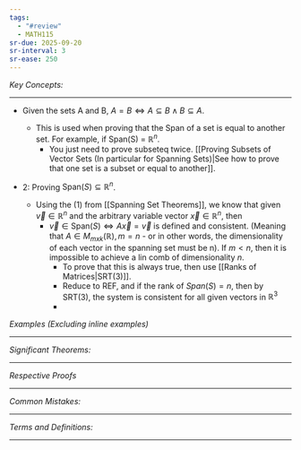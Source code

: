 ```yaml
---
tags:
  - "#review"
  - MATH115
sr-due: 2025-09-20
sr-interval: 3
sr-ease: 250
---
```

*Key Concepts:*
___

- Given the sets A and B, $A = B \iff A \subseteq B \land  B \subseteq A$. 
	- This is used when proving that the Span of a set is equal to another set. For example, if Span(S) = $\mathbb{R}^n$. 
		- You just need to prove subseteq twice. [[Proving Subsets of Vector Sets (In particular for Spanning Sets)|See how to prove that one set is a subset or equal to another]].

- 2: Proving $\mathrm{Span}(S)\subseteq \mathbb{R}^n$.
	- Using the (1) from [[Spanning Set Theorems]], we know that given $\vec{v}\in \mathbb{R}^n$ and the arbitrary variable vector $\vec{x} \in \mathbb{R}^n$, then 
		- $\vec{v} \in \mathrm{Span}(S) \iff A\vec{x} = \vec{v}$ is defined and consistent. (Meaning that $A\in M_{mxk}(\mathbb{R}), m = n$ - or in other words, the dimensionality of each vector in the spanning set must be n). If $m < n$, then it is impossible to achieve a lin comb of dimensionality $n$.
			- To prove that this is always true, then use [[Ranks of Matrices|SRT(3)]].
			- Reduce to REF, and if the rank of $Span(S) = n$, then by SRT(3), the system is consistent for all given vectors in $\mathbb{R}^3$
			- 

*Examples (Excluding inline examples)* 
___

*Significant Theorems:*
___

*Respective Proofs*
___

*Common Mistakes:*
___

*Terms and Definitions:*
___

